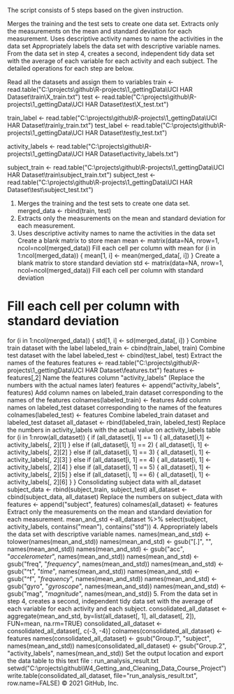 The script consists of 5 steps based on the given instruction.

Merges the training and the test sets to create one data set.
Extracts only the measurements on the mean and standard deviation for each measurement.
Uses descriptive activity names to name the activities in the data set
Appropriately labels the data set with descriptive variable names.
From the data set in step 4, creates a second, independent tidy data set with the average of each variable for each activity and each subject.
The detailed operations for each step are below.

Read all the datasets and assign them to variables
train <- read.table("C:\\projects\\github\\R-projects\\1_gettingData\\UCI HAR Dataset\\train\\X_train.txt")
test <- read.table("C:\\projects\\github\\R-projects\\1_gettingData\\UCI HAR Dataset\\test\\X_test.txt")

train_label <- read.table("C:\\projects\\github\\R-projects\\1_gettingData\\UCI HAR Dataset\\train\\y_train.txt")
test_label <- read.table("C:\\projects\\github\\R-projects\\1_gettingData\\UCI HAR Dataset\\test\\y_test.txt")

activity_labels <- read.table("C:\\projects\\github\\R-projects\\1_gettingData\\UCI HAR Dataset\\activity_labels.txt")

subject_train <- read.table("C:\\projects\\github\\R-projects\\1_gettingData\\UCI HAR Dataset\\train\\subject_train.txt")
subject_test <- read.table("C:\\projects\\github\\R-projects\\1_gettingData\\UCI HAR Dataset\\test\\subject_test.txt")
1. Merges the training and the test sets to create one data set.
merged_data <- rbind(train, test)
2. Extracts only the measurements on the mean and standard deviation for each measurement.
3. Uses descriptive activity names to name the activities in the data set
Create a blank matrix to store mean
mean <- matrix(data=NA, nrow=1, ncol=ncol(merged_data))
Fill each cell per column with mean
for (i in 1:ncol(merged_data)) {
  mean[1, i] <- mean(merged_data[, i])
}
Create a blank matrix to store standard deviation
std <- matrix(data=NA, nrow=1, ncol=ncol(merged_data))
Fill each cell per column with standard deviation
# Fill each cell per column with standard deviation
for (i in 1:ncol(merged_data)) {
  std[1, i] <- sd(merged_data[, i])
}
Combine train dataset with the label
labeled_train <- cbind(train_label, train)
Combine test dataset with the label
labeled_test <- cbind(test_label, test)
Extract the names of the features
features <- read.table("C:\\projects\\github\\R-projects\\1_gettingData\\UCI HAR Dataset\\features.txt")
features <- features[,2]
Name the features column "activity_labels" (Replace the numbers with the actual names later)
features <- append("activity_labels", features)
Add column names on labeled_train dataset corresponding to the names of the features
colnames(labeled_train) <- features
Add column names on labeled_test dataset corresponding to the names of the features
colnames(labeled_test) <- features
Combine labeled_train dataset and labeled_test dataset
all_dataset <- rbind(labeled_train, labeled_test)
Replace the numbers in activity_labels with the actual value on activity_labels table
for (i in 1:nrow(all_dataset)) {
  if (all_dataset[i, 1] == 1) {
    all_dataset[i,1] <- activity_labels[, 2][1]
  } else if (all_dataset[i, 1] == 2) {
    all_dataset[i, 1] <- activity_labels[, 2][2]
  } else if (all_dataset[i, 1] == 3) {
    all_dataset[i, 1] <- activity_labels[, 2][3]
  } else if (all_dataset[i, 1] == 4) {
    all_dataset[i, 1] <- activity_labels[, 2][4]
  } else if (all_dataset[i, 1] == 5) {
    all_dataset[i, 1] <- activity_labels[, 2][5]
  } else if (all_dataset[i, 1] == 6) {
    all_dataset[i, 1] <- activity_labels[, 2][6]
  }
}
Consolidating subject data with all_dataset
subject_data <- rbind(subject_train, subject_test)
all_dataset <- cbind(subject_data, all_dataset)
Replace the numbers on subject_data with
features <- append("subject", features)
colnames(all_dataset) <- features
Extract only the measurements on the mean and standard deviation for each measurement.
mean_and_std <-all_dataset %>%
  select(subject, activity_labels, contains("mean"), contains("std"))
4. Appropriately labels the data set with descriptive variable names.
names(mean_and_std) <- tolower(names(mean_and_std))
names(mean_and_std) <- gsub("[.]", "", names(mean_and_std))
names(mean_and_std) <- gsub("acc", "_accelerometer_", names(mean_and_std))
names(mean_and_std) <- gsub("freq", "_frequency_", names(mean_and_std))
names(mean_and_std) <- gsub("^t", "_time_", names(mean_and_std))
names(mean_and_std) <- gsub("^f", "_frequency_", names(mean_and_std))
names(mean_and_std) <- gsub("gyro", "_gyroscope_", names(mean_and_std))
names(mean_and_std) <- gsub("mag", "_magnitude_", names(mean_and_std))
5. From the data set in step 4, creates a second, independent tidy data set with the average of each variable for each activity and each subject.
consolidated_all_dataset <- aggregate(mean_and_std, by=list(all_dataset[, 1], all_dataset[, 2]), FUN=mean, na.rm=TRUE)
consolidated_all_dataset <- consolidated_all_dataset[, c(-3, -4)]
colnames(consolidated_all_dataset) <- features
names(consolidated_all_dataset) <- gsub("Group.1", "subject", names(mean_and_std))
names(consolidated_all_dataset) <- gsub("Group.2", "activity_labels", names(mean_and_std))
Set the output location and export the data table to this text file : run_analysis_result.txt
setwd("C:\\projects\\github\\W4_Getting_and_Cleaning_Data_Course_Project")
write.table(consolidated_all_dataset, file="run_analysis_result.txt", row.name=FALSE)
© 2021 GitHub, Inc.
